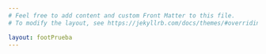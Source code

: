 ```yaml
---
# Feel free to add content and custom Front Matter to this file.
# To modify the layout, see https://jekyllrb.com/docs/themes/#overriding-theme-defaults

layout: footPrueba
---
```

